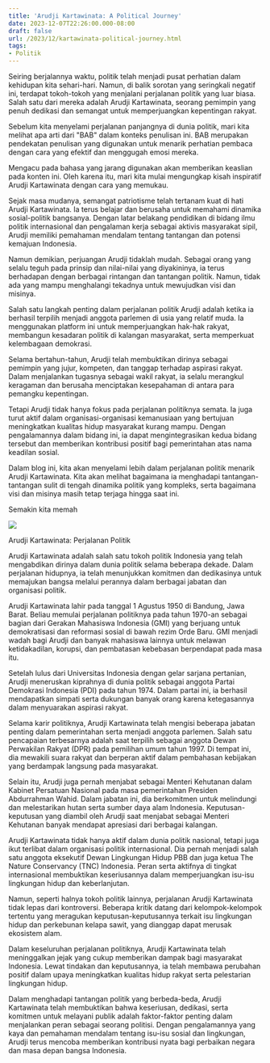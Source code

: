 ```yaml
---
title: 'Arudji Kartawinata: A Political Journey'
date: 2023-12-07T22:26:00.000-08:00
draft: false
url: /2023/12/kartawinata-political-journey.html
tags: 
- Politik
---
```

Seiring berjalannya waktu, politik telah menjadi pusat perhatian dalam kehidupan kita sehari-hari. Namun, di balik sorotan yang seringkali negatif ini, terdapat tokoh-tokoh yang menjalani perjalanan politik yang luar biasa. Salah satu dari mereka adalah Arudji Kartawinata, seorang pemimpin yang penuh dedikasi dan semangat untuk memperjuangkan kepentingan rakyat.

  

Sebelum kita menyelami perjalanan panjangnya di dunia politik, mari kita melihat apa arti dari "BAB" dalam konteks penulisan ini. BAB merupakan pendekatan penulisan yang digunakan untuk menarik perhatian pembaca dengan cara yang efektif dan menggugah emosi mereka.

  

Mengacu pada bahasa yang jarang digunakan akan memberikan keaslian pada konten ini. Oleh karena itu, mari kita mulai mengungkap kisah inspiratif Arudji Kartawinata dengan cara yang memukau.

  

Sejak masa mudanya, semangat patriotisme telah tertanam kuat di hati Arudji Kartawinata. Ia terus belajar dan berusaha untuk memahami dinamika sosial-politik bangsanya. Dengan latar belakang pendidikan di bidang ilmu politik internasional dan pengalaman kerja sebagai aktivis masyarakat sipil, Arudji memiliki pemahaman mendalam tentang tantangan dan potensi kemajuan Indonesia.

  

Namun demikian, perjuangan Arudji tidaklah mudah. Sebagai orang yang selalu teguh pada prinsip dan nilai-nilai yang diyakininya, ia terus berhadapan dengan berbagai rintangan dan tantangan politik. Namun, tidak ada yang mampu menghalangi tekadnya untuk mewujudkan visi dan misinya.

  

Salah satu langkah penting dalam perjalanan politik Arudji adalah ketika ia berhasil terpilih menjadi anggota parlemen di usia yang relatif muda. Ia menggunakan platform ini untuk memperjuangkan hak-hak rakyat, membangun kesadaran politik di kalangan masyarakat, serta memperkuat kelembagaan demokrasi.

  

Selama bertahun-tahun, Arudji telah membuktikan dirinya sebagai pemimpin yang jujur, kompeten, dan tanggap terhadap aspirasi rakyat. Dalam menjalankan tugasnya sebagai wakil rakyat, ia selalu merangkul keragaman dan berusaha menciptakan kesepahaman di antara para pemangku kepentingan.

  

Tetapi Arudji tidak hanya fokus pada perjalanan politiknya semata. Ia juga turut aktif dalam organisasi-organisasi kemanusiaan yang bertujuan meningkatkan kualitas hidup masyarakat kurang mampu. Dengan pengalamannya dalam bidang ini, ia dapat mengintegrasikan kedua bidang tersebut dan memberikan kontribusi positif bagi pemerintahan atas nama keadilan sosial.

  

Dalam blog ini, kita akan menyelami lebih dalam perjalanan politik menarik Arudji Kartawinata. Kita akan melihat bagaimana ia menghadapi tantangan-tantangan sulit di tengah dinamika politik yang kompleks, serta bagaimana visi dan misinya masih tetap terjaga hingga saat ini.

  

Semakin kita memah

  

![](https://sumselupdate.com/wp-content/uploads/2020/03/inshot_20200306_1006450403686062556017562554-scaled.jpg)

  

Arudji Kartawinata: Perjalanan Politik

  

Arudji Kartawinata adalah salah satu tokoh politik Indonesia yang telah mengabdikan dirinya dalam dunia politik selama beberapa dekade. Dalam perjalanan hidupnya, ia telah menunjukkan komitmen dan dedikasinya untuk memajukan bangsa melalui perannya dalam berbagai jabatan dan organisasi politik.

  

Arudji Kartawinata lahir pada tanggal 1 Agustus 1950 di Bandung, Jawa Barat. Beliau memulai perjalanan politiknya pada tahun 1970-an sebagai bagian dari Gerakan Mahasiswa Indonesia (GMI) yang berjuang untuk demokratisasi dan reformasi sosial di bawah rezim Orde Baru. GMI menjadi wadah bagi Arudji dan banyak mahasiswa lainnya untuk melawan ketidakadilan, korupsi, dan pembatasan kebebasan berpendapat pada masa itu.

  

Setelah lulus dari Universitas Indonesia dengan gelar sarjana pertanian, Arudji meneruskan kiprahnya di dunia politik sebagai anggota Partai Demokrasi Indonesia (PDI) pada tahun 1974. Dalam partai ini, ia berhasil mendapatkan simpati serta dukungan banyak orang karena ketegasannya dalam menyuarakan aspirasi rakyat.

  

Selama karir politiknya, Arudji Kartawinata telah mengisi beberapa jabatan penting dalam pemerintahan serta menjadi anggota parlemen. Salah satu pencapaian terbesarnya adalah saat terpilih sebagai anggota Dewan Perwakilan Rakyat (DPR) pada pemilihan umum tahun 1997. Di tempat ini, dia mewakili suara rakyat dan berperan aktif dalam pembahasan kebijakan yang berdampak langsung pada masyarakat.

  

Selain itu, Arudji juga pernah menjabat sebagai Menteri Kehutanan dalam Kabinet Persatuan Nasional pada masa pemerintahan Presiden Abdurrahman Wahid. Dalam jabatan ini, dia berkomitmen untuk melindungi dan melestarikan hutan serta sumber daya alam Indonesia. Keputusan-keputusan yang diambil oleh Arudji saat menjabat sebagai Menteri Kehutanan banyak mendapat apresiasi dari berbagai kalangan.

  

Arudji Kartawinata tidak hanya aktif dalam dunia politik nasional, tetapi juga ikut terlibat dalam organisasi politik internasional. Dia pernah menjadi salah satu anggota eksekutif Dewan Lingkungan Hidup PBB dan juga ketua The Nature Conservancy (TNC) Indonesia. Peran serta aktifnya di tingkat internasional membuktikan keseriusannya dalam memperjuangkan isu-isu lingkungan hidup dan keberlanjutan.

  

Namun, seperti halnya tokoh politik lainnya, perjalanan Arudji Kartawinata tidak lepas dari kontroversi. Beberapa kritik datang dari kelompok-kelompok tertentu yang meragukan keputusan-keputusannya terkait isu lingkungan hidup dan perkebunan kelapa sawit, yang dianggap dapat merusak ekosistem alam.

  

Dalam keseluruhan perjalanan politiknya, Arudji Kartawinata telah meninggalkan jejak yang cukup memberikan dampak bagi masyarakat Indonesia. Lewat tindakan dan keputusannya, ia telah membawa perubahan positif dalam upaya meningkatkan kualitas hidup rakyat serta pelestarian lingkungan hidup.

  

Dalam menghadapi tantangan politik yang berbeda-beda, Arudji Kartawinata telah membuktikan bahwa keseriusan, dedikasi, serta komitmen untuk melayani publik adalah faktor-faktor penting dalam menjalankan peran sebagai seorang politisi. Dengan pengalamannya yang kaya dan pemahaman mendalam tentang isu-isu sosial dan lingkungan, Arudji terus mencoba memberikan kontribusi nyata bagi perbaikan negara dan masa depan bangsa Indonesia.